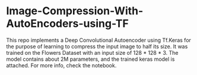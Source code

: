 # Image-Compression-With-AutoEncoders-using-TF
This repo implements a Deep Convolutional Autoencoder using Tf.Keras for the purpose of learning to compress the input image to half its size. It was trained on the Flowers Dataset with an input size of 128 * 128 * 3. The model contains about 2M parameters, and the trained keras model is attached. For more info, check the notebook.
